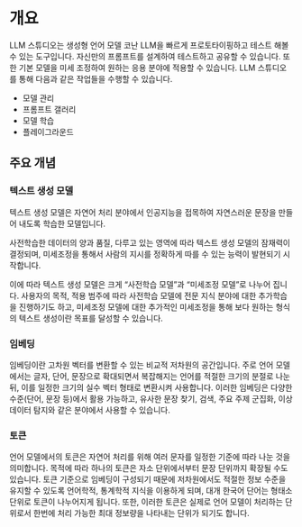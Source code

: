 ﻿# 개요

LLM 스튜디오는 생성형 언어 모델 코난 LLM을 빠르게 프로토타이핑하고 테스트 해볼 수 있는 도구입니다. 자신만의 프롬프트를 설계하여 테스트하고 공유할 수 있습니다. 또한 기본 모델을 미세 조정하여 원하는 응용 분야에 적용할 수 있습니다. LLM 스튜디오를 통해 다음과 같은 작업들을 수행할 수 있습니다.

* 모델 관리
* 프롬프트 갤러리
* 모델 학습
* 플레이그라운드

## 주요 개념

### 텍스트 생성 모델

텍스트 생성 모델은 자연어 처리 분야에서 인공지능을 접목하여 자연스러운 문장을 만들어 내도록 학습한 모델입니다.

사전학습한 데이터의 양과 품질, 다루고 있는 영역에 따라 텍스트 생성 모델의 잠재력이 결정되며, 미세조정을 통해서 사람의 지시를 정확하게 따를 수 있는 능력이 발현되기 시작합니다.

이에 따라 텍스트 생성 모델은 크게 “사전학습 모델”과 “미세조정 모델”로 나누어 집니다. 사용자의 목적, 적용 범주에 따라 사전학습 모델에 전문 지식 분야에 대한 추가학습을 진행하기도 하고, 미세조정 모델에 대한 추가적인 미세조정을 통해 보다 원하는 형식의 텍스트 생성이란 목표를 달성할 수 있습니다.

### 임베딩

임베딩이란 고차원 벡터를 변환할 수 있는 비교적 저차원의 공간입니다. 주로 언어 모델에서는 글자, 단어, 문장으로 확대되면서 복잡해지는 언어를 적절한 크기의 분절로 나눈 뒤, 이를 일정한 크기의 실수 벡터 형태로 변환시켜 사용합니다. 이러한 임베딩은 다양한 수준(단어, 문장 등)에서 활용 가능하고, 유사한 문장 찾기, 검색, 주요 주제 군집화, 이상 데이터 탐지와 같은 분야에서 사용할 수 있습니다.

### 토큰

언어 모델에서의 토큰은 자연어 처리를 위해 여러 문자를 일정한 기준에 따라 나눈 것을 의미합니다. 목적에 따라 하나의 토큰은 자소 단위에서부터 문장 단위까지 확장될 수도 있습니다. 토큰 기준으로 임베딩이 구성되기 때문에 저차원에서도 적절한 정보 수준을 유지할 수 있도록 언어학적, 통계학적 지식을 이용하게 되며, 대개 한국어 단어는 형태소 단위로 토큰이 나누어지게 됩니다. 또한, 이러한 토큰은 실제로 언어 모델이 처리하는 단위로서 한번에 처리 가능한 최대 정보량을 나타내는 단위가 되기도 합니다.
